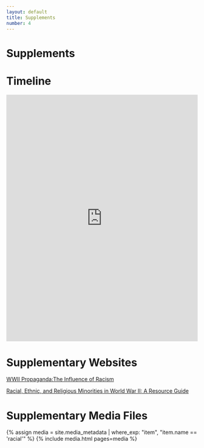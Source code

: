 ```yaml
---
layout: default
title: Supplements
number: 4
---
```


# Supplements

# Timeline

<iframe class='timeline-iframe' src='https://cdn.knightlab.com/libs/timeline3/latest/embed/index.html?source=1loYsJVTFK_boNf1vc-EU727NoGtHMitATjUC7YdQWiQ&font=Default&lang=en&initial_zoom=2&height=650' width='100%' height='650' webkitallowfullscreen mozallowfullscreen allowfullscreen frameborder='0'></iframe>

# Supplementary Websites

[WWII Propaganda:The Influence of Racism](https://cwp.missouri.edu/2012/wwii-propaganda-the-influence-of-racism/)

[Racial, Ethnic, and Religious Minorities in World War II: A Resource Guide](https://guides.loc.gov/racial-ethnic-and-religious-minorities-in-world-war-ii/introduction)

# Supplementary Media Files

{% assign media = site.media_metadata | where_exp: "item", "item.name == 'racial'" %} {% include media.html pages=media %}
